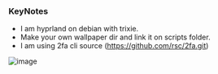 ### KeyNotes
- I am hyprland on debian with trixie.
- Make your own wallpaper dir and link it on scripts folder.
- I am using 2fa cli source (https://github.com/rsc/2fa.git)


![image](https://github.com/user-attachments/assets/57ed3a7e-c882-497a-8580-21348b56d877)

